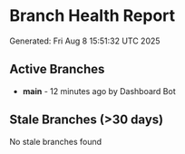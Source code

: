 # Branch Health Report
Generated: Fri Aug  8 15:51:32 UTC 2025

## Active Branches
- **main** - 12 minutes ago by Dashboard Bot

## Stale Branches (>30 days)
No stale branches found
